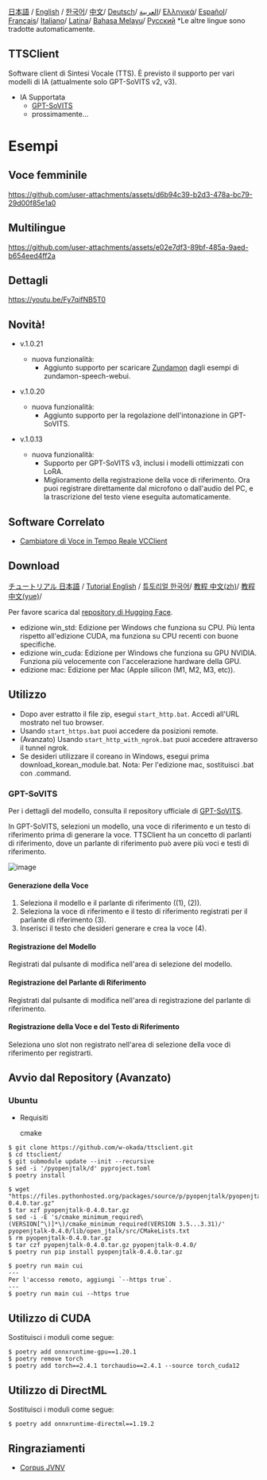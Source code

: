[日本語](/README.md) /
[English](/docs_i18n/README_en.md) /
[한국어](/docs_i18n/README_ko.md)/
[中文](/docs_i18n/README_zh.md)/
[Deutsch](/docs_i18n/README_de.md)/
[العربية](/docs_i18n/README_ar.md)/
[Ελληνικά](/docs_i18n/README_el.md)/
[Español](/docs_i18n/README_es.md)/
[Français](/docs_i18n/README_fr.md)/
[Italiano](/docs_i18n/README_it.md)/
[Latina](/docs_i18n/README_la.md)/
[Bahasa Melayu](/docs_i18n/README_ms.md)/
[Русский](/docs_i18n/README_ru.md) 
  *Le altre lingue sono tradotte automaticamente.

TTSClient
---

Software client di Sintesi Vocale (TTS). È previsto il supporto per vari modelli di IA (attualmente solo GPT-SoVITS v2, v3).

- IA Supportata
  - [GPT-SoVITS](https://github.com/RVC-Boss/GPT-SoVITS)
  - prossimamente...

# Esempi

## Voce femminile

https://github.com/user-attachments/assets/d6b94c39-b2d3-478a-bc79-29d00f85e1a0

## Multilingue

https://github.com/user-attachments/assets/e02e7df3-89bf-485a-9aed-b654eed4ff2a

## Dettagli

https://youtu.be/Fy7qifNB5T0

## Novità!
- v.1.0.21
  - nuova funzionalità:
    - Aggiunto supporto per scaricare [Zundamon](https://github.com/zunzun999/zundamon-speech-webui) dagli esempi di zundamon-speech-webui.

- v.1.0.20
  - nuova funzionalità:
    - Aggiunto supporto per la regolazione dell'intonazione in GPT-SoVITS.

- v.1.0.13
  - nuova funzionalità:
    - Supporto per GPT-SoVITS v3, inclusi i modelli ottimizzati con LoRA.
    - Miglioramento della registrazione della voce di riferimento. Ora puoi registrare direttamente dal microfono o dall'audio del PC, e la trascrizione del testo viene eseguita automaticamente.

## Software Correlato
- [Cambiatore di Voce in Tempo Reale VCClient](https://github.com/w-okada/voice-changer)

## Download

[チュートリアル 日本語](https://youtu.be/deOsmixKfbw) /
[Tutorial English](https://youtu.be/BhSIvoxSuxQ) /
[튜토리얼 한국어](https://youtu.be/FZINjbzdUgg)/
[教程 中文(zh)](https://youtu.be/IkOMV6rViog)/
[教程 中文(yue)](https://youtu.be/4Ms_9SBIbKk)/

Per favore scarica dal [repository di Hugging Face](https://huggingface.co/wok000/ttsclient000/tree/main).

- edizione win_std: Edizione per Windows che funziona su CPU. Più lenta rispetto all'edizione CUDA, ma funziona su CPU recenti con buone specifiche.
- edizione win_cuda: Edizione per Windows che funziona su GPU NVIDIA. Funziona più velocemente con l'accelerazione hardware della GPU.
- edizione mac: Edizione per Mac (Apple silicon (M1, M2, M3, etc)).

## Utilizzo
- Dopo aver estratto il file zip, esegui `start_http.bat`. Accedi all'URL mostrato nel tuo browser.
- Usando `start_https.bat` puoi accedere da posizioni remote.
- (Avanzato) Usando `start_http_with_ngrok.bat` puoi accedere attraverso il tunnel ngrok.
- Se desideri utilizzare il coreano in Windows, esegui prima download_korean_module.bat.
Nota: Per l'edizione mac, sostituisci .bat con .command.

### GPT-SoVITS

Per i dettagli del modello, consulta il repository ufficiale di [GPT-SoVITS](https://github.com/RVC-Boss/GPT-SoVITS).

In GPT-SoVITS, selezioni un modello, una voce di riferimento e un testo di riferimento prima di generare la voce. TTSClient ha un concetto di parlanti di riferimento, dove un parlante di riferimento può avere più voci e testi di riferimento.

![image](https://github.com/user-attachments/assets/032a65ed-b9d5-4f8a-8efe-73bd10b66593)

#### Generazione della Voce

1. Seleziona il modello e il parlante di riferimento ((1), (2)).
2. Seleziona la voce di riferimento e il testo di riferimento registrati per il parlante di riferimento (3).
3. Inserisci il testo che desideri generare e crea la voce (4).

#### Registrazione del Modello

Registrati dal pulsante di modifica nell'area di selezione del modello.

#### Registrazione del Parlante di Riferimento

Registrati dal pulsante di modifica nell'area di registrazione del parlante di riferimento.

#### Registrazione della Voce e del Testo di Riferimento

Seleziona uno slot non registrato nell'area di selezione della voce di riferimento per registrarti.

## Avvio dal Repository (Avanzato)

### Ubuntu

* Requisiti
  
  cmake

```
$ git clone https://github.com/w-okada/ttsclient.git
$ cd ttsclient/
$ git submodule update --init --recursive
$ sed -i '/pyopenjtalk/d' pyproject.toml
$ poetry install

$ wget "https://files.pythonhosted.org/packages/source/p/pyopenjtalk/pyopenjtalk-0.4.0.tar.gz"
$ tar xzf pyopenjtalk-0.4.0.tar.gz
$ sed -i -E 's/cmake_minimum_required\(VERSION[^\)]*\)/cmake_minimum_required(VERSION 3.5...3.31)/' pyopenjtalk-0.4.0/lib/open_jtalk/src/CMakeLists.txt
$ rm pyopenjtalk-0.4.0.tar.gz
$ tar czf pyopenjtalk-0.4.0.tar.gz pyopenjtalk-0.4.0/
$ poetry run pip install pyopenjtalk-0.4.0.tar.gz

$ poetry run main cui
---
Per l'accesso remoto, aggiungi `--https true`.
---
$ poetry run main cui --https true
```

## Utilizzo di CUDA
Sostituisci i moduli come segue:
```
$ poetry add onnxruntime-gpu==1.20.1
$ poetry remove torch
$ poetry add torch==2.4.1 torchaudio==2.4.1 --source torch_cuda12
```

## Utilizzo di DirectML
Sostituisci i moduli come segue:
```
$ poetry add onnxruntime-directml==1.19.2
```

## Ringraziamenti
- [Corpus JVNV](https://sites.google.com/site/shinnosuketakamichi/research-topics/jvnv_corpus)
